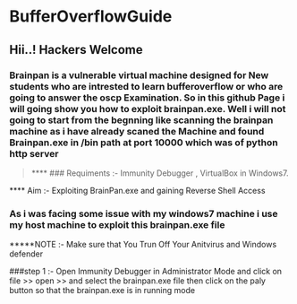 # BufferOverflowGuide


## Hii..! Hackers Welcome 

### Brainpan is a vulnerable virtual machine designed for New students who are intrested to learn bufferoverflow or who are going to answer the oscp Examination. So in this github Page i will going show you how to exploit brainpan.exe. Well i will not going to start from the begnning like scanning the brainpan machine as i have already scaned the Machine and found Brainpan.exe in /bin path at port 10000 which was of python http server 

> **** ### Requiments :- Immunity Debugger , VirtualBox in Windows7.

**** Aim :- Exploiting BrainPan.exe and gaining Reverse Shell Access

### As i was facing some issue with my windows7 machine i use my host machine to exploit this brainpan.exe file 

*****NOTE :- Make sure that You Trun Off Your Anitvirus and Windows defender 

###step 1 :- Open Immunity Debugger in Administrator Mode and click on file >> open >> and select the brainpan.exe file
          then click on the paly button so that the brainpan.exe is in running mode
          

